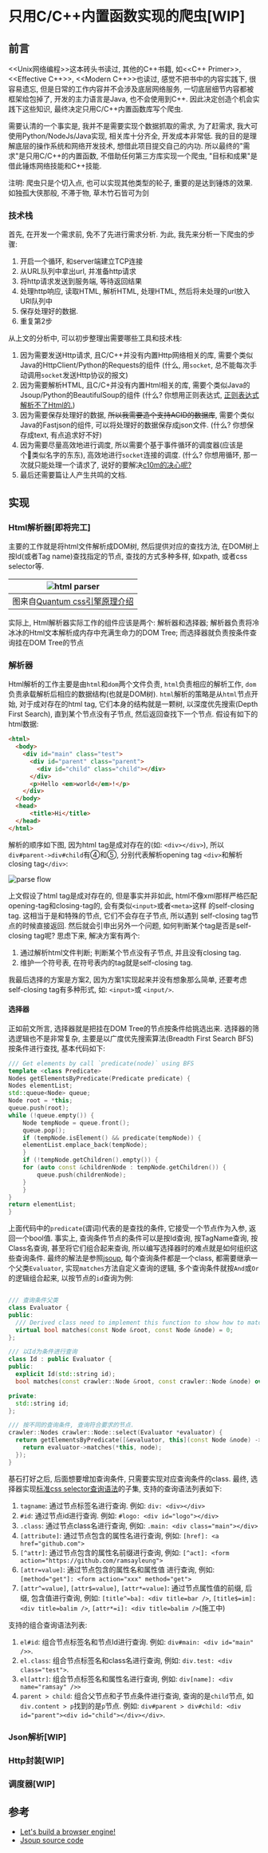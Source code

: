 # 只用C/C++内置函数实现的爬虫[WIP]

## 前言

<<Unix网络编程>>这本砖头书读过, 其他的C++书籍, 如<<C++ Primer>>, <<Effective C++>>, <<Modern C++>>也读过, 感觉不把书中的内容实践下, 很容易遗忘, 但是日常的工作内容并不会涉及底层网络服务, 一切底层细节内容都被框架给包掉了, 开发的主力语言是Java, 也不会使用到C++. 因此决定创造个机会实践下这些知识, 最终决定只用C/C++内置函数库写个爬虫.

需要认清的一个事实是, 我并不是需要实现个数据抓取的需求, 为了赶需求, 我大可使用Python/NodeJs/Java实现, 相关库十分齐全, 开发成本非常低. 我的目的是理解底层的操作系统和网络开发技术, 想借此项目提交自己的内功. 所以最终的"需求"是只用C/C++的内置函数, 不借助任何第三方库实现一个爬虫, "目标和成果"是借此锤炼网络技能和C++技能.

注明: 爬虫只是个切入点, 也可以实现其他类型的轮子, 重要的是达到锤炼的效果. 如独孤大侠那般, 不滞于物, 草木竹石皆可为剑

### 技术栈

首先, 在开发一个需求前, 免不了先进行需求分析. 为此, 我先来分析一下爬虫的步骤:

1. 开启一个循环, 和server端建立TCP连接
2. 从URL队列中拿出url, 并准备http请求
3. 将http请求发送到服务端, 等待返回结果
4. 处理http响应, 读取HTML, 解析HTML, 处理HTML, 然后将未处理的url放入URl队列中
5. 保存处理好的数据.
6. 重复第2步

从上文的分析中, 可以初步整理出需要哪些工具和技术栈:

1. 因为需要发送Http请求, 且C/C++并没有内置Http网络相关的库, 需要个类似Java的HttpClient/Python的Requests的组件 (什么, 用`socket`, 总不能每次手动调用`socket`发送Http协议的报文)
2. 因为需要解析HTML, 且C/C+并没有内置Html相关的库, 需要个类似Java的Jsoup/Python的BeautifulSoup的组件 (什么? 你想用正则表达式, [正则表达式解析不了Html的.](https://stackoverflow.com/questions/1732348/regex-match-open-tags-except-xhtml-self-contained-tags))
3. 因为需要保存处理好的数据, ~~所以我需要造个支持ACID的数据库~~, 需要个类似Java的Fastjson的组件, 可以将处理好的数据保存成json文件. (什么? 你想保存成text, 有点追求好不好)
4. 因为需要尽量高效地进行调度, 所以需要个基于事件循环的调度器(应该是个类似名字的东东), 高效地进行`socket`连接的调度. (什么? 你想用循环, 那一次就只能处理一个请求了, 说好的要解决[c10m的决心呢?](http://highscalability.com/blog/2013/5/13/the-secret-to-10-million-concurrent-connections-the-kernel-i.html])
5. 最后还需要篇让人产生共鸣的文档.

## 实现

### Html解析器[即将完工]

主要的工作就是将html文件解析成DOM树, 然后提供对应的查找方法, 在DOM树上按Id(或者Tag name)查找指定的节点, 查找的方式多种多样, 如xpath, 或者css selector等.

|![html parser](doc/parse.png)|
|:--:|
|图来自[Quantum css引擎原理介绍](https://hacks.mozilla.org/2017/08/inside-a-super-fast-css-engine-quantum-css-aka-stylo/)|

实际上, Html解析器实际工作的组件应该是两个: 解析器和选择器; 解析器负责将冷冰冰的Html文本解析成内存中充满生命力的DOM Tree; 而选择器就负责按条件查询挂在DOM Tree的节点

### 解析器

Html解析的工作主要是由`html`和`dom`两个文件负责, `html`负责相应的解析工作, `dom`负责承载解析后相应的数据结构(也就是DOM树). `html`解析的策略是从`html`节点开始, 对于成对存在的html tag, 它们本身的结构就是一颗树, 以深度优先搜索(Depth First Search), 直到某个节点没有子节点, 然后返回查找下一个节点. 假设有如下的html数据:

```html
<html>
  <body>
    <div id="main" class="test">
      <div id="parent" class="parent">
        <div id="child" class="child"></div>
      </div>
      <p>Hello <em>world</em>!</p>
    </div>
  </body>
  <head>
      <title>Hi</title>
  </head>
</html>
```

解析的顺序如下图, 因为html tag是成对存在的(如: `<div></div>`), 所以`div#parent->div#child`有④和⑤, 分别代表解析opening tag `<div>`和解析closing tag`</div>`:

![parse flow](doc/parse_flow.svg)

上文假设了html tag是成对存在的, 但是事实并非如此, html不像xml那样严格匹配opening-tag和closing-tag的, 会有类似`<input>`或者`<meta>`这样 的self-closing tag. 这相当于是和特殊的节点, 它们不会存在子节点, 所以遇到 self-closing tag节点的时候直接返回. 然后就会引申出另外一个问题, 如何判断某个tag是否是self-closing tag呢? 思虑下来, 解决方案有两个:

1. 通过解析html文件判断; 判断某个节点没有子节点, 并且没有closing tag.
2. 维护一个符号表, 在符号表内的tag就是self-closing tag.

我最后选择的方案是方案2, 因为方案1实现起来并没有想象那么简单, 还要考虑self-closing tag有多种形式, 如: `<input>`或 `<input/>`.

#### 选择器

正如前文所言, 选择器就是把挂在DOM Tree的节点按条件给挑选出来. 选择器的筛选逻辑也不是非常复杂, 主要是以广度优先搜索算法(Breadth First Search BFS)按条件进行查找, 基本代码如下:

```c++
/// Get elements by call `predicate(node)` using BFS
template <class Predicate>
Nodes getElementsByPredicate(Predicate predicate) {
Nodes elementList;
std::queue<Node> queue;
Node root = *this;
queue.push(root);
while (!queue.empty()) {
    Node tempNode = queue.front();
    queue.pop();
    if (tempNode.isElement() && predicate(tempNode)) {
    elementList.emplace_back(tempNode);
    }
    if (!tempNode.getChildren().empty()) {
    for (auto const &childrenNode : tempNode.getChildren()) {
        queue.push(childrenNode);
    }
    }
}
return elementList;
}
```

上面代码中的`predicate`(谓词)代表的是查找的条件, 它接受一个节点作为入参, 返回一个bool值. 事实上, 查询条件节点的条件可以是按Id查询, 按TagName查询, 按Class名查询, 甚至将它们组合起来查询, 所以编写选择器时的难点就是如何组织这些查询条件. 最终的解法是参照[jsoup](https://jsoup.org/), 每个查询条件都是一个class, 都需要继承一个父类`Evaluator`, 实现`matches`方法自定义查询的逻辑, 多个查询条件就按`And`或`Or`的逻辑组合起来, 以按节点的`id`查询为例:

```c++

/// 查询条件父类
class Evaluator {
public:
  /// Derived class need to implement this function to show how to match.
  virtual bool matches(const Node &root, const Node &node) = 0;
};

/// 以Id为条件进行查询
class Id : public Evaluator {
public:
  explicit Id(std::string id);
  bool matches(const crawler::Node &root, const crawler::Node &node) override;

private:
  std::string id;
};

/// 按不同的查询条件, 查询符合要求的节点.
crawler::Nodes crawler::Node::select(Evaluator *evaluator) {
  return getElementsByPredicate([&evaluator, this](const Node &node) -> bool {
    return evaluator->matches(*this, node);
  });
}
```

基石打好之后, 后面想要增加查询条件, 只需要实现对应查询条件的class. 最终, 选择器实现[标准css selector查询语法](https://www.w3schools.com/cssref/css_selectors.asp)的子集, 支持的查询语法列表如下:

1. `tagname`: 通过节点标签名进行查询. 例如: `div: <div></div>`
2. `#id`: 通过节点id进行查询. 例如: `#logo: <div id="logo"></div>`
3. `.class`: 通过节点class名进行查询, 例如: `.main: <div class="main"></div>`
4. `[attribute]`: 通过节点包含的属性名进行查询, 例如: `[href]: <a href="github.com">`
5. `[^attr]`: 通过节点包含的属性名前缀进行查询, 例如: `[^act]: <form action="https://github.com/ramsayleung">`
6. `[attr=value]`: 通过节点包含的属性名和属性值 进行查询, 例如: `[method="get"]: <form action="xxx" method="get">`
7. `[attr^=value]`, `[attr$=value]`, `[attr*=value]`: 通过节点属性值的前缀, 后缀, 包含值进行查询, 例如: `[title^=ba]: <div title=bar />`, `[title$=im]: <div title=balim />`, `[attr*=i]: <div title=balim />`(施工中)

支持的组合查询语法列表:

1. `el#id`: 组合节点标签名和节点Id进行查询. 例如: `div#main: <div id="main" />>`.
2. `el.class`: 组合节点标签名和class名进行查询, 例如: `div.test: <div class="test">`.
3. `el[attr]`: 组合节点标签名和属性名进行查询, 例如: `div[name]: <div name="ramsay" />>`
4. `parent > child`: 组合父节点和子节点条件进行查询, 查询的是`child`节点, 如`div.content > p`找到的是`p`节点. 例如: `div#parent > div#child: <div id="parent"><div id="child"></div></div>`.

### Json解析[WIP]

### Http封装[WIP]

### 调度器[WIP]

## 参考

+ [Let's build a browser engine!](https://limpet.net/mbrubeck/2014/08/08/toy-layout-engine-1.html)
+ [Jsoup source code](https://github.com/jhy/jsoup)